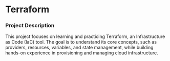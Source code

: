 # Terraform

### Project Description
This project focuses on learning and practicing Terraform, an Infrastructure as Code (IaC) tool. The goal is to understand its core concepts, such as providers, resources, variables, and state management, while building hands-on experience in provisioning and managing cloud infrastructure.